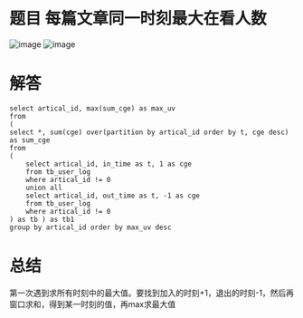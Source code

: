 # 题目 每篇文章同一时刻最大在看人数

![image](https://github.com/user-attachments/assets/2c898451-df99-4fe8-8912-98da06aa06d8)
![image](https://github.com/user-attachments/assets/3b4455fe-4c4e-4acd-94d5-953aa746a1b0)

# 解答

```mysql
select artical_id, max(sum_cge) as max_uv
from
(
select *, sum(cge) over(partition by artical_id order by t, cge desc) as sum_cge
from
(
    select artical_id, in_time as t, 1 as cge
    from tb_user_log
    where artical_id != 0
    union all 
    select artical_id, out_time as t, -1 as cge
    from tb_user_log
    where artical_id != 0
) as tb ) as tb1
group by artical_id order by max_uv desc
```

# 总结

第一次遇到求所有时刻中的最大值。要找到加入的时刻+1，退出的时刻-1，然后再窗口求和，得到某一时刻的值，再max求最大值
